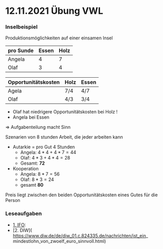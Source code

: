 # 12.11.2021 Übung VWL



### Inselbeispiel

Produktionsmöglichkeiten auf einer einsamen Insel

| pro Sunde | Essen | Holz |
| --------- | ----- | ---- |
| Angela    | 4     | 7    |
| Olaf      | 3     | 4    |

| Opportunitätskosten | Holz | Essen |
| ------------------- | ---- | ----- |
| Agela               | 7/4  | 4/7   |
| Olaf                | 4/3  | 3/4   |

- Olaf hat niedrigere Opportunitätskosten bei Holz !
- Angela bei Essen 

=> Aufgabenteilung macht Sinn

Szenarien von 8 stunden Arbeit, die jeder arbeiten kann

- Autarkie = pro Gut 4 Stunden
    - Angela: $4*4 + 4*7 = 44$
    - Olaf: $4*3 + 4*4 = 28$
    - Gesamt: **72**
- Kooperation
    - Angela: $8 * 7 = 56$
    - Olaf: $8*3 = 24$
    - gesamt **80**

Preis liegt zwischen den beiden Opportunitätskosten eines Gutes für die Person 

### Leseaufgaben

- [1. IFO](https://www.ifo.de/DocDL/sd-2020-04-knabe-schoeb-thum-etal-mindestlohn-2020-04-15.pdf): 
- [2. DIW](
    https://www.diw.de/de/diw_01.c.824335.de/nachrichten/ist_ein_ mindestlohn_von_zwoelf_euro_sinnvoll.html)

